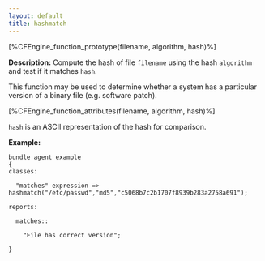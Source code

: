 ```yaml
---
layout: default
title: hashmatch
---
```


[%CFEngine_function_prototype(filename, algorithm, hash)%]

**Description:** Compute the hash of file `filename` using the hash `algorithm` and test if it matches `hash`.

This function may be used to determine whether a system has a particular
version of a binary file (e.g. software patch).

[%CFEngine_function_attributes(filename, algorithm, hash)%]

`hash` is an ASCII representation of the hash for comparison.

**Example:**

```cf3
bundle agent example
{
classes:

  "matches" expression => hashmatch("/etc/passwd","md5","c5068b7c2b1707f8939b283a2758a691");

reports:

  matches::

    "File has correct version";

}
```
